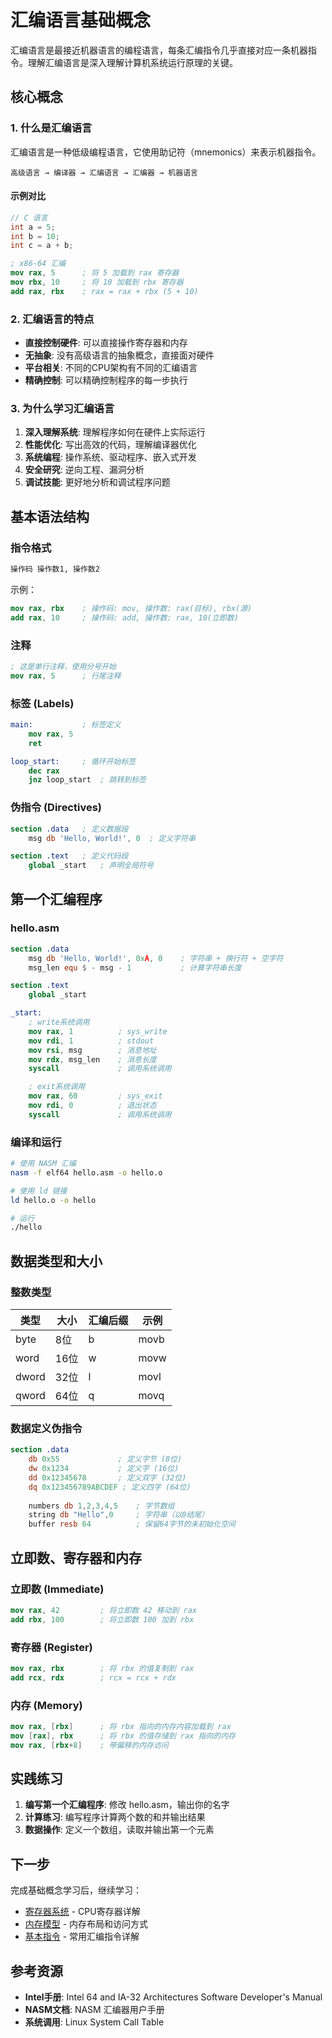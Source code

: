 # 汇编语言基础概念

汇编语言是最接近机器语言的编程语言，每条汇编指令几乎直接对应一条机器指令。理解汇编语言是深入理解计算机系统运行原理的关键。

## 核心概念

### 1. 什么是汇编语言

汇编语言是一种低级编程语言，它使用助记符（mnemonics）来表示机器指令。

```
高级语言 → 编译器 → 汇编语言 → 汇编器 → 机器语言
```

#### 示例对比
```c
// C 语言
int a = 5;
int b = 10;
int c = a + b;
```

```nasm
; x86-64 汇编
mov rax, 5      ; 将 5 加载到 rax 寄存器
mov rbx, 10     ; 将 10 加载到 rbx 寄存器
add rax, rbx    ; rax = rax + rbx (5 + 10)
```

### 2. 汇编语言的特点

- **直接控制硬件**: 可以直接操作寄存器和内存
- **无抽象**: 没有高级语言的抽象概念，直接面对硬件
- **平台相关**: 不同的CPU架构有不同的汇编语言
- **精确控制**: 可以精确控制程序的每一步执行

### 3. 为什么学习汇编语言

1. **深入理解系统**: 理解程序如何在硬件上实际运行
2. **性能优化**: 写出高效的代码，理解编译器优化
3. **系统编程**: 操作系统、驱动程序、嵌入式开发
4. **安全研究**: 逆向工程、漏洞分析
5. **调试技能**: 更好地分析和调试程序问题

## 基本语法结构

### 指令格式
```nasm
操作码 操作数1, 操作数2
```

示例：
```nasm
mov rax, rbx    ; 操作码: mov, 操作数: rax(目标), rbx(源)
add rax, 10     ; 操作码: add, 操作数: rax, 10(立即数)
```

### 注释
```nasm
; 这是单行注释，使用分号开始
mov rax, 5      ; 行尾注释
```

### 标签 (Labels)
```nasm
main:           ; 标签定义
    mov rax, 5
    ret

loop_start:     ; 循环开始标签
    dec rax
    jnz loop_start  ; 跳转到标签
```

### 伪指令 (Directives)
```nasm
section .data   ; 定义数据段
    msg db 'Hello, World!', 0  ; 定义字符串

section .text   ; 定义代码段
    global _start   ; 声明全局符号
```

## 第一个汇编程序

### hello.asm
```nasm
section .data
    msg db 'Hello, World!', 0xA, 0    ; 字符串 + 换行符 + 空字符
    msg_len equ $ - msg - 1           ; 计算字符串长度

section .text
    global _start

_start:
    ; write系统调用
    mov rax, 1          ; sys_write
    mov rdi, 1          ; stdout
    mov rsi, msg        ; 消息地址
    mov rdx, msg_len    ; 消息长度
    syscall             ; 调用系统调用

    ; exit系统调用
    mov rax, 60         ; sys_exit
    mov rdi, 0          ; 退出状态
    syscall             ; 调用系统调用
```

### 编译和运行
```bash
# 使用 NASM 汇编
nasm -f elf64 hello.asm -o hello.o

# 使用 ld 链接
ld hello.o -o hello

# 运行
./hello
```

## 数据类型和大小

### 整数类型
| 类型 | 大小 | 汇编后缀 | 示例 |
|------|------|----------|------|
| byte | 8位  | b        | movb |
| word | 16位 | w        | movw |
| dword| 32位 | l        | movl |
| qword| 64位 | q        | movq |

### 数据定义伪指令
```nasm
section .data
    db 0x55             ; 定义字节 (8位)
    dw 0x1234           ; 定义字 (16位)
    dd 0x12345678       ; 定义双字 (32位)
    dq 0x123456789ABCDEF ; 定义四字 (64位)
    
    numbers db 1,2,3,4,5    ; 字节数组
    string db "Hello",0     ; 字符串（以0结尾）
    buffer resb 64          ; 保留64字节的未初始化空间
```

## 立即数、寄存器和内存

### 立即数 (Immediate)
```nasm
mov rax, 42         ; 将立即数 42 移动到 rax
add rbx, 100        ; 将立即数 100 加到 rbx
```

### 寄存器 (Register)
```nasm
mov rax, rbx        ; 将 rbx 的值复制到 rax
add rcx, rdx        ; rcx = rcx + rdx
```

### 内存 (Memory)
```nasm
mov rax, [rbx]      ; 将 rbx 指向的内存内容加载到 rax
mov [rax], rbx      ; 将 rbx 的值存储到 rax 指向的内存
mov rax, [rbx+8]    ; 带偏移的内存访问
```

## 实践练习

1. **编写第一个汇编程序**: 修改 hello.asm，输出你的名字
2. **计算练习**: 编写程序计算两个数的和并输出结果
3. **数据操作**: 定义一个数组，读取并输出第一个元素

## 下一步

完成基础概念学习后，继续学习：
- [寄存器系统](registers.md) - CPU寄存器详解
- [内存模型](memory.md) - 内存布局和访问方式
- [基本指令](../02-instructions/) - 常用汇编指令详解

## 参考资源

- **Intel手册**: Intel 64 and IA-32 Architectures Software Developer's Manual
- **NASM文档**: NASM 汇编器用户手册
- **系统调用**: Linux System Call Table